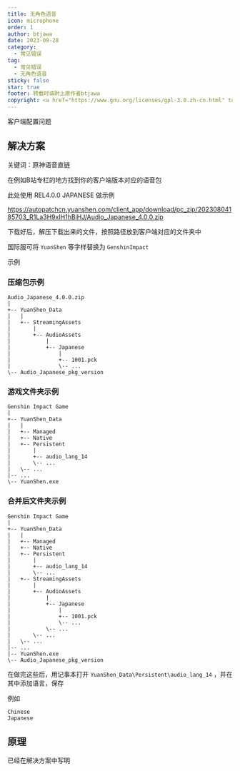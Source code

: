 ```yaml
---
title: 无角色语音
icon: microphone
order: 1
author: btjawa
date: 2023-09-28
category:
  - 常见错误
tag:
  - 常见错误
  - 无角色语音
sticky: false
star: true
footer: 转载时请附上原作者btjawa
copyright: <a href="https://www.gnu.org/licenses/gpl-3.0.zh-cn.html" target="_blank">GPL-3.0 协议</a>&nbsp;版权所有 © 2023 <a href="https://github.com/btjawa/BGP-docs" target="_blank">btjawa</a>
---
```


客户端配置问题
<!-- more -->

## 解决方案

关键词：原神语音直链

在例如B站专栏的地方找到你的客户端版本对应的语音包

此处使用 REL4.0.0 JAPANESE 做示例

https://autopatchcn.yuanshen.com/client_app/download/pc_zip/20230804185703_R1La3H9xIH1hBiHJ/Audio_Japanese_4.0.0.zip

下载好后，解压下载出来的文件，按照路径放到客户端对应的文件夹中

国际服可将 `YuanShen` 等字样替换为 `GenshinImpact`

示例

### 压缩包示例

```shell {9,11}
Audio_Japanese_4.0.0.zip
|
+-- YuanShen_Data
|   |
|   +-- StreamingAssets
|       |
|       +-- AudioAssets
|           | 
|           +-- Japanese
|               |
|               +-- 1001.pck
|               \-- ...
\-- Audio_Japanese_pkg_version
```

### 游戏文件夹示例

```shell {9}
Genshin Impact Game
|
+-- YuanShen_Data
|   |
|   +-- Managed
|   +-- Native
|   +-- Persistent
|       |
|       +-- audio_lang_14
|       \-- ...
|   \-- ...
|-- ...
\-- YuanShen.exe
```

### 合并后文件夹示例

```shell {9,13,15,21}
Genshin Impact Game
|
+-- YuanShen_Data
|   |
|   +-- Managed
|   +-- Native
|   +-- Persistent
|       |
|       +-- audio_lang_14
|       \-- ...
|   +-- StreamingAssets
|       |
|       +-- AudioAssets
|           | 
|           +-- Japanese
|               |
|               +-- 1001.pck
|               \-- ...
|           \-- ...
|       \-- ...
|   \-- ...
|-- ...
|-- YuanShen.exe
\-- Audio_Japanese_pkg_version
```

在做完这些后，用记事本打开 `YuanShen_Data\Persistent\audio_lang_14` ，并在其中添加语言，保存

例如

```text {2}
Chinese
Japanese
```

## 原理

已经在解决方案中写明